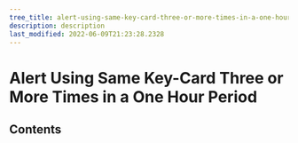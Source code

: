 ```yaml
---
tree_title: alert-using-same-key-card-three-or-more-times-in-a-one-hour-period
description: description
last_modified: 2022-06-09T21:23:28.2328
---
```


# Alert Using Same Key-Card Three or More Times in a One Hour Period

## Contents
